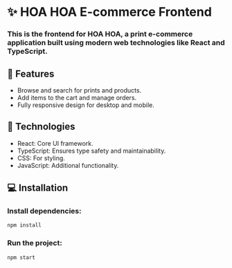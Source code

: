 # ✨ HOA HOA E-commerce Frontend
### This is the frontend for HOA HOA, a print e-commerce application built using modern web technologies like React and TypeScript.

## 💅 Features
- Browse and search for prints and products.
- Add items to the cart and manage orders.
- Fully responsive design for desktop and mobile.

## 🧠 Technologies
- React: Core UI framework.
- TypeScript: Ensures type safety and maintainability.
- CSS: For styling.
- JavaScript: Additional functionality.

## 💻 Installation

### Install dependencies:
```bash
npm install
```
### Run the project:
```bash
npm start
```
